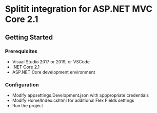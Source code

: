 # Splitit integration for ASP.NET MVC Core 2.1

## Getting Started

### Prerequisites
- Visual Studio 2017 or 2019, or VSCode
- .NET Core 2.1
- ASP.NET Core development environment

### Configuration
- Modify appsettings.Development.json with apppropriate credentials
- Modify Home/Index.cshtml for additional Flex Fields settings
- Run the project